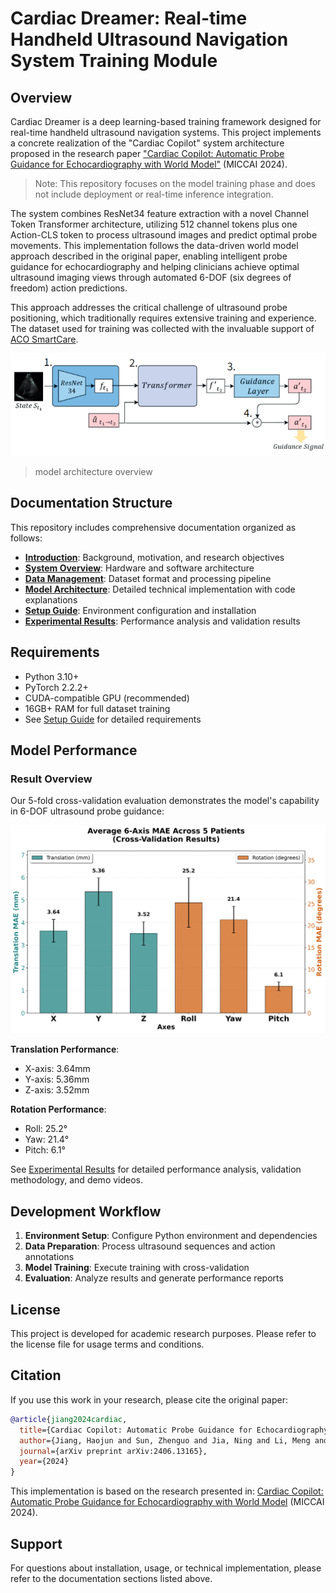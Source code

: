 # Cardiac Dreamer: Real-time Handheld Ultrasound Navigation System Training Module

## Overview

Cardiac Dreamer is a deep learning-based training framework designed for real-time handheld ultrasound navigation systems. This project implements a concrete realization of the "Cardiac Copilot" system architecture proposed in the research paper ["Cardiac Copilot: Automatic Probe Guidance for Echocardiography with World Model"](https://arxiv.org/abs/2406.13165) (MICCAI 2024).

> Note: This repository focuses on the model training phase and does not include deployment or real-time inference integration.

The system combines ResNet34 feature extraction with a novel Channel Token Transformer architecture, utilizing 512 channel tokens plus one Action-CLS token to process ultrasound images and predict optimal probe movements. This implementation follows the data-driven world model approach described in the original paper, enabling intelligent probe guidance for echocardiography and helping clinicians achieve optimal ultrasound imaging views through automated 6-DOF (six degrees of freedom) action predictions.

This approach addresses the critical challenge of ultrasound probe positioning, which traditionally requires extensive training and experience. The dataset used for training was collected with the invaluable support of [ACO SmartCare](https://acohealthcare.com/zh/about/%E9%97%9C%E6%96%BC/).



![image](doc_image/Readme_image/model_architecture.png)
> model architecture overview


## Documentation Structure

This repository includes comprehensive documentation organized as follows:

- **[Introduction](docs/01_introduction.md)**: Background, motivation, and research objectives
- **[System Overview](docs/02_system_overview.md)**: Hardware and software architecture
- **[Data Management](docs/03_data.md)**: Dataset format and processing pipeline
- **[Model Architecture](docs/04_model_architecture.md)**: Detailed technical implementation with code explanations
- **[Setup Guide](docs/05_setup_and_install.md)**: Environment configuration and installation
- **[Experimental Results](docs/06_results.md)**: Performance analysis and validation results

## Requirements

- Python 3.10+
- PyTorch 2.2.2+
- CUDA-compatible GPU (recommended)
- 16GB+ RAM for full dataset training
- See [Setup Guide](docs/05_setup_and_install.md) for detailed requirements


## Model Performance

### Result Overview

Our 5-fold cross-validation evaluation demonstrates the model's capability in 6-DOF ultrasound probe guidance:

![6-Axis Average MAE](results/figures/6axis_average_mae.png)

**Translation Performance**:
- X-axis: 3.64mm 
- Y-axis: 5.36mm   
- Z-axis: 3.52mm 

**Rotation Performance**:
- Roll: 25.2° 
- Yaw: 21.4° 
- Pitch: 6.1° 


See [Experimental Results](docs/06_results.md) for detailed performance analysis, validation methodology, and demo videos.

## Development Workflow

1. **Environment Setup**: Configure Python environment and dependencies
2. **Data Preparation**: Process ultrasound sequences and action annotations
3. **Model Training**: Execute training with cross-validation
4. **Evaluation**: Analyze results and generate performance reports

## License

This project is developed for academic research purposes. Please refer to the license file for usage terms and conditions.

## Citation

If you use this work in your research, please cite the original paper:

```bibtex
@article{jiang2024cardiac,
  title={Cardiac Copilot: Automatic Probe Guidance for Echocardiography with World Model},
  author={Jiang, Haojun and Sun, Zhenguo and Jia, Ning and Li, Meng and Sun, Yu and Luo, Shaqi and Song, Shiji and Huang, Gao},
  journal={arXiv preprint arXiv:2406.13165},
  year={2024}
}
```

This implementation is based on the research presented in: [Cardiac Copilot: Automatic Probe Guidance for Echocardiography with World Model](https://arxiv.org/abs/2406.13165) (MICCAI 2024).

## Support

For questions about installation, usage, or technical implementation, please refer to the documentation sections listed above.
